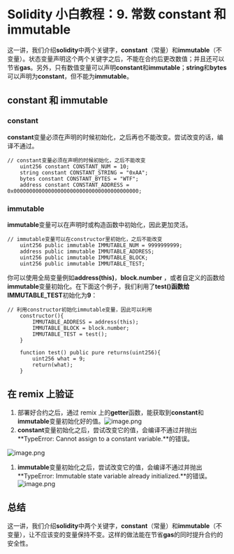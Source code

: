 # Solidity 小白教程：9. 常数 constant 和 immutable

这一讲，我们介绍**solidity**中两个关键字，**constant**（常量）和**immutable**（不变量）。状态变量声明这个两个关键字之后，不能在合约后更改数值；并且还可以节省**gas**。另外，只有数值变量可以声明**constant**和**immutable**；**string**和**bytes**可以声明为**constant**，但不能为**immutable**。

## constant 和 immutable

### constant

**constant**变量必须在声明的时候初始化，之后再也不能改变。尝试改变的话，编译不通过。

```solidity
// constant变量必须在声明的时候初始化，之后不能改变
    uint256 constant CONSTANT_NUM = 10;
    string constant CONSTANT_STRING = "0xAA";
    bytes constant CONSTANT_BYTES = "WTF";
    address constant CONSTANT_ADDRESS = 0x0000000000000000000000000000000000000000;
```

### immutable

**immutable**变量可以在声明时或构造函数中初始化，因此更加灵活。

```solidity
// immutable变量可以在constructor里初始化，之后不能改变
    uint256 public immutable IMMUTABLE_NUM = 9999999999;
    address public immutable IMMUTABLE_ADDRESS;
    uint256 public immutable IMMUTABLE_BLOCK;
    uint256 public immutable IMMUTABLE_TEST;
```

你可以使用全局变量例如**address(this)**，**block.number** ，或者自定义的函数给**immutable**变量初始化。在下面这个例子，我们利用了**test()**函数给**IMMUTABLE_TEST**初始化为**9**：

```solidity
// 利用constructor初始化immutable变量，因此可以利用
    constructor(){
        IMMUTABLE_ADDRESS = address(this);
        IMMUTABLE_BLOCK = block.number;
        IMMUTABLE_TEST = test();
    }

    function test() public pure returns(uint256){
        uint256 what = 9;
        return(what);
    }
```

## 在 remix 上验证

1. 部署好合约之后，通过 remix 上的**getter**函数，能获取到**constant**和**immutable**变量初始化好的值。![image.png](https://cdn.nlark.com/yuque/0/2023/png/97322/1693798656740-1fe6aee2-a748-4bf3-a35f-189aadb7cb6f.png#averageHue=%232c3347&clientId=uc99542cf-b174-4&from=paste&id=u072e336e&originHeight=636&originWidth=404&originalType=url&ratio=2&rotation=0&showTitle=false&size=36377&status=done&style=none&taskId=udd005ee8-5864-4f57-b04d-cfdd8bf5d65&title=)
2. **constant**变量初始化之后，尝试改变它的值，会编译不通过并抛出**TypeError: Cannot assign to a constant variable.**的错误。

![image.png](https://cdn.nlark.com/yuque/0/2023/png/97322/1693798656739-9146e8d8-18bb-4293-a968-ef8463db72f1.png#averageHue=%23272a3e&clientId=uc99542cf-b174-4&from=paste&id=u4bcba180&originHeight=79&originWidth=670&originalType=url&ratio=2&rotation=0&showTitle=false&size=11277&status=done&style=none&taskId=ue2a252cd-a92a-4499-8c88-1d343aba49d&title=)

1. **immutable**变量初始化之后，尝试改变它的值，会编译不通过并抛出**TypeError: Immutable state variable already initialized.**的错误。![image.png](https://cdn.nlark.com/yuque/0/2023/png/97322/1693798656716-31a1d92f-eb5a-4eb6-8dce-747a044c922a.png#averageHue=%23272a3f&clientId=uc99542cf-b174-4&from=paste&id=u7dba6d8b&originHeight=120&originWidth=449&originalType=url&ratio=2&rotation=0&showTitle=false&size=9796&status=done&style=none&taskId=u4d40e8ca-2dc5-4761-b6d2-deed27bb321&title=)

## 总结

这一讲，我们介绍**solidity**中两个关键字，**constant**（常量）和**immutable**（不变量），让不应该变的变量保持不变。这样的做法能在节省**gas**的同时提升合约的安全性。
